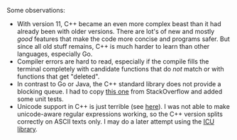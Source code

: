 Some observations:
* With version 11, C++ became an even more complex beast than it had already been with older versions.
There are lot's of new and mostly *good* features that make the code more concise and programs safer.
But since all old stuff remains, C++ is much harder to learn than other languages, especially Go. 
* Compiler errors are hard to read, especially if the compile fills the terminal completely with
candidate functions that do _not_ match or with functions that get "deleted".
* In contrast to Go or Java, the C++ standard library does not provide a blocking queue.
I had to copy [this one](https://stackoverflow.com/a/12805690) from StackOverflow
and added some unit tests.
* Unicode support in C++ is just terrible (see [here](https://stackoverflow.com/a/17106065)).
I was not able to make unicode-aware regular expressions working, so the C++ version splits
correctly on ASCII texts only.
I may do a later attempt using the [ICU library](http://site.icu-project.org/design/cpp).
